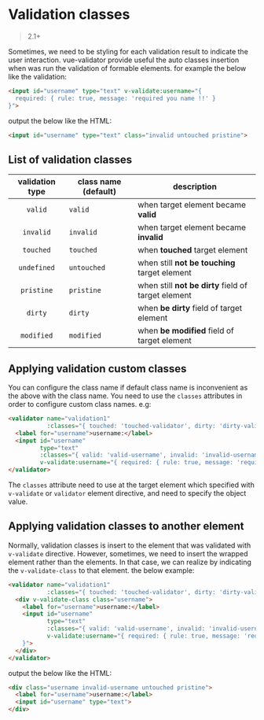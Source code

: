 # Validation classes

> 2.1+

Sometimes, we need to be styling for each validation result to indicate the user interaction. vue-validator provide useful the auto classes insertion when was run the validation of formable elements. for example the below like the validation:

```html
<input id="username" type="text" v-validate:username="{
  required: { rule: true, message: 'required you name !!' }
}">
```

output the below like the HTML:

```html
<input id="username" type="text" class="invalid untouched pristine">
```

## List of validation classes
| validation type | class name (default) | description |
|:---:|---|---|
| `valid` | `valid` | when target element became **valid** |
| `invalid` | `invalid` | when target element became **invalid** |
| `touched` | `touched` | when **touched** target element |
| `undefined` | `untouched` | when still  **not be touching** target element |
| `pristine` | `pristine` | when still **not be dirty** field of target element |
| `dirty` | `dirty` | when **be dirty** field of target element |
| `modified` | `modified` | when **be modified** field of target element |

## Applying validation custom classes
You can configure the class name if default class name is inconvenient as the above with the class name. You need to use the `classes` attributes in order to configure custom class names. e.g:

```html
<validator name="validation1" 
           :classes="{ touched: 'touched-validator', dirty: 'dirty-validator' }">
  <label for="username">username:</label>
  <input id="username" 
         type="text" 
         :classes="{ valid: 'valid-username', invalid: 'invalid-username' }" 
         v-validate:username="{ required: { rule: true, message: 'required you name !!' } }">
</validator>
```

The `classes` attribute need to use at the target element which specified with `v-validate` or `validator` element directive, and need to specify the object value.

## Applying validation classes to another element

Normally, validation classes is insert to the element that was validated with `v-validate` directive. However, sometimes, we need to insert the wrapped element rather than the elements. In that case, we can realize by indicating the `v-validate-class` to that element. the below example:

```html
<validator name="validation1" 
           :classes="{ touched: 'touched-validator', dirty: 'dirty-validator' }">
  <div v-validate-class class="username">
    <label for="username">username:</label>
    <input id="username" 
           type="text" 
           :classes="{ valid: 'valid-username', invalid: 'invalid-username' }" 
           v-validate:username="{ required: { rule: true, message: 'required you name !!' }
    }">
  </div>
</validator>
```

output the below like the HTML:

```html
<div class="username invalid-username untouched pristine">
  <label for="username">username:</label>
  <input id="username" type="text">
</div>
```

